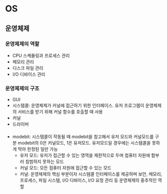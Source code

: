 # OS
## 운영체제
### 운영체제의 역할
- CPU 스케쥴링과 프로세스 관리
- 메모리 관리
- 디스크 파일 관리
- I/O 디바이스 관리

### 운영체제의 구조
- GUI
- 시스템콜: 운영체제가 커널에 접근하기 위한 인터페이스.
유저 프로그램이 운영체제의 서비스를 받기 위해 커널 함수를 호출할 때 사용
- 커널
- 드라이버
####

- modebit: 시스템콜이 작동될 때 modebit을 참고해서 유저 모드와 커널모드를 구분
modebit의 0은 커널모드, 1은 유저모드. 유저모드일 경우에는 시스템콜을 못하게 막아 한정된 일만 가능
  - 유저 모드: 유저가 접근할 수 있는 영역을 제한적으로 두며 컴퓨터 자원에 함부러 침범하지 못하는 모드
  - 커널 모드: 모든 컴퓨터 자원에 접근할 수 있는 모드
  - 커널: 운영체제의 핵심 부분이자 시스템콜 인터페이스를 제공하며 
  보안, 메모리, 프로세스, 파일 시스템, I/O 디바이스, I/O 요청 관리 등 운영체제의 중추적인 역할


